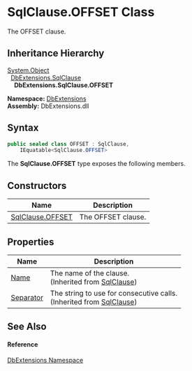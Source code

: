 SqlClause.OFFSET Class
======================
The OFFSET clause.


Inheritance Hierarchy
---------------------
[System.Object][1]  
  [DbExtensions.SqlClause][2]  
    **DbExtensions.SqlClause.OFFSET**  
  
**Namespace:** [DbExtensions][3]  
**Assembly:** DbExtensions.dll

Syntax
------

```csharp
public sealed class OFFSET : SqlClause, 
	IEquatable<SqlClause.OFFSET>
```

The **SqlClause.OFFSET** type exposes the following members.


Constructors
------------

| Name                  | Description        |
| --------------------- | ------------------ |
| [SqlClause.OFFSET][4] | The OFFSET clause. |


Properties
----------

| Name           | Description                                                                  |
| -------------- | ---------------------------------------------------------------------------- |
| [Name][5]      | The name of the clause.<br/>(Inherited from [SqlClause][2])                  |
| [Separator][6] | The string to use for consecutive calls.<br/>(Inherited from [SqlClause][2]) |


See Also
--------

#### Reference
[DbExtensions Namespace][3]  

[1]: https://learn.microsoft.com/dotnet/api/system.object
[2]: ../SqlClause/README.md
[3]: ../README.md
[4]: _ctor.md
[5]: ../SqlClause/Name.md
[6]: ../SqlClause/Separator.md